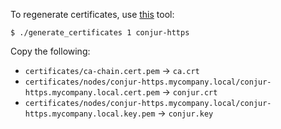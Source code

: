 To regenerate certificates, use [this](https://github.com/conjurdemos/dap-intro/tree/master/tools/simple-certificates)
tool:
```sh-session
$ ./generate_certificates 1 conjur-https
```

Copy the following:
- `certificates/ca-chain.cert.pem` -> `ca.crt`
- `certificates/nodes/conjur-https.mycompany.local/conjur-https.mycompany.local.cert.pem` -> `conjur.crt`
- `certificates/nodes/conjur-https.mycompany.local/conjur-https.mycompany.local.key.pem` -> `conjur.key`
